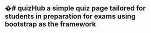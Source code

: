 �#   q u i z H u b 
  a  simple quiz page tailored for students in preparation for exams
using bootstrap as the framework
-----
 
